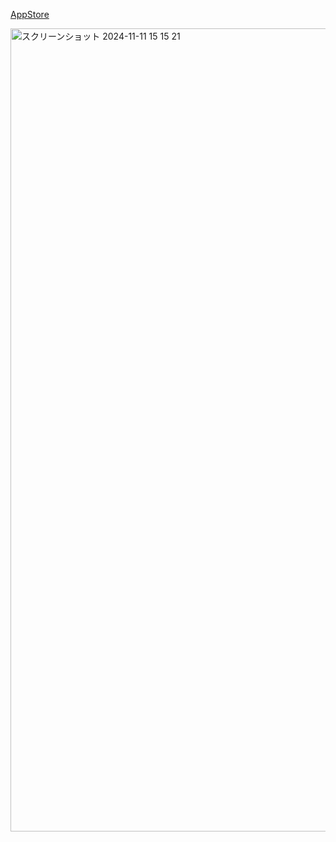 [AppStore](https://apps.apple.com/jp/app/taimer-%E3%81%9A%E3%81%A3%E3%81%A8%E9%9B%86%E4%B8%AD%E3%81%A7%E3%81%8D%E3%82%8B%E3%82%B7%E3%83%B3%E3%83%97%E3%83%AB%E3%81%AA%E3%82%BF%E3%82%A4%E3%83%9E%E3%83%BC/id1611016284)


<img width="1285" alt="スクリーンショット 2024-11-11 15 15 21" src="https://github.com/user-attachments/assets/4eb214f4-af18-4d98-bed1-5d554ca65c18">
